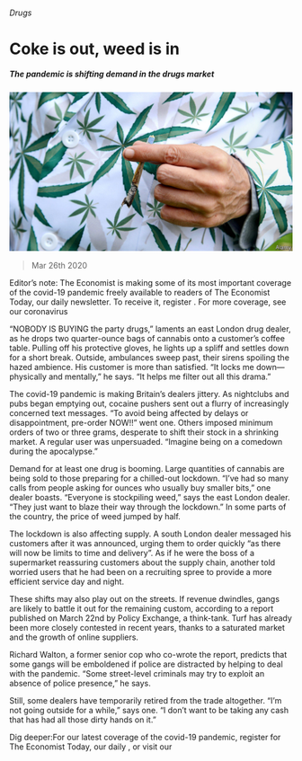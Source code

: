 ###### Drugs

# Coke is out, weed is in 

##### The pandemic is shifting demand in the drugs market 

![image](images/20200328_BRP003_0.jpg) 

> Mar 26th 2020 

Editor’s note: The Economist is making some of its most important coverage of the covid-19 pandemic freely available to readers of The Economist Today, our daily newsletter. To receive it, register . For more coverage, see our coronavirus 

“NOBODY IS BUYING the party drugs,” laments an east London drug dealer, as he drops two quarter-ounce bags of cannabis onto a customer’s coffee table. Pulling off his protective gloves, he lights up a spliff and settles down for a short break. Outside, ambulances sweep past, their sirens spoiling the hazed ambience. His customer is more than satisfied. “It locks me down—physically and mentally,” he says. “It helps me filter out all this drama.”

The covid-19 pandemic is making Britain’s dealers jittery. As nightclubs and pubs began emptying out, cocaine pushers sent out a flurry of increasingly concerned text messages. “To avoid being affected by delays or disappointment, pre-order NOW!!” went one. Others imposed minimum orders of two or three grams, desperate to shift their stock in a shrinking market. A regular user was unpersuaded. “Imagine being on a comedown during the apocalypse.”


Demand for at least one drug is booming. Large quantities of cannabis are being sold to those preparing for a chilled-out lockdown. “I’ve had so many calls from people asking for ounces who usually buy smaller bits,” one dealer boasts. “Everyone is stockpiling weed,” says the east London dealer. “They just want to blaze their way through the lockdown.” In some parts of the country, the price of weed jumped by half.

The lockdown is also affecting supply. A south London dealer messaged his customers after it was announced, urging them to order quickly “as there will now be limits to time and delivery”. As if he were the boss of a supermarket reassuring customers about the supply chain, another told worried users that he had been on a recruiting spree to provide a more efficient service day and night.

These shifts may also play out on the streets. If revenue dwindles, gangs are likely to battle it out for the remaining custom, according to a report published on March 22nd by Policy Exchange, a think-tank. Turf has already been more closely contested in recent years, thanks to a saturated market and the growth of online suppliers.

Richard Walton, a former senior cop who co-wrote the report, predicts that some gangs will be emboldened if police are distracted by helping to deal with the pandemic. “Some street-level criminals may try to exploit an absence of police presence,” he says.

Still, some dealers have temporarily retired from the trade altogether. “I’m not going outside for a while,” says one. “I don’t want to be taking any cash that has had all those dirty hands on it.”

Dig deeper:For our latest coverage of the covid-19 pandemic, register for The Economist Today, our daily , or visit our 

